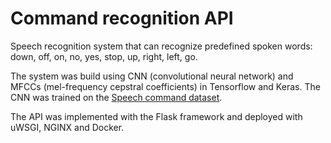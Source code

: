 # Command recognition API
Speech recognition system that can recognize predefined spoken words: down, off, on, no, yes, stop, up, right, left, go.

The system was build using CNN (convolutional neural network) and MFCCs (mel-frequency cepstral coefficients) in Tensorflow and Keras. 
The CNN was trained on the [Speech command dataset](https://ai.googleblog.com/2017/08/launching-speech-commands-dataset.html).

The API was implemented with the Flask framework and deployed with uWSGI, NGINX and Docker.
 
